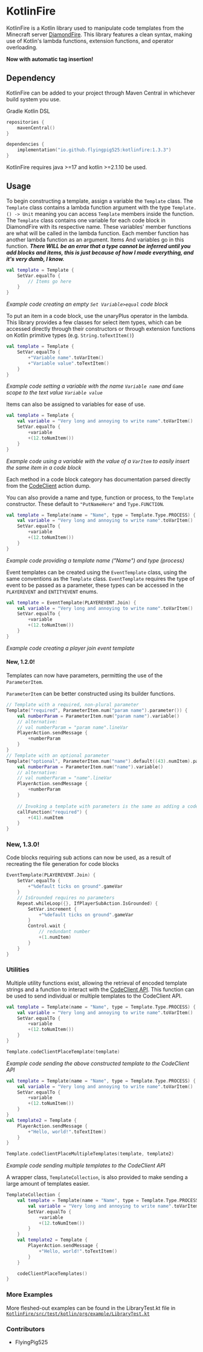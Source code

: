 # KotlinFire
KotlinFire is a Kotlin library used to manipulate code templates from the Minecraft server [DiamondFire](https://mcdiamondfire.com).
This library features a clean syntax, making use of Kotlin's lambda functions, extension functions, and operator overloading.

**Now with automatic tag insertion!**

## Dependency
KotlinFire can be added to your project through Maven Central in whichever build system you use.

Gradle Kotlin DSL
```kotlin
repositories {
    mavenCentral()
}

dependencies {
    implementation("io.github.flyingpig525:kotlinfire:1.3.3")
}
```

KotlinFire requires java >=17 and kotlin >=2.1.10 be used.

## Usage

To begin constructing a template, assign a variable the `Template` class. The `Template` class contains a lambda function 
argument with the type `Template.() -> Unit` meaning you can access `Template` members inside the function. The `Template`
class contains one variable for each code block in DiamondFire with its respective name. These variables' member functions
are what will be called in the lambda function. Each member function has another lambda function as an argument. Items
And variables go in this function. ***There WILL be an error that a type cannot be inferred until you add blocks and items,
this is just because of how I made everything, and it's very dumb, I know.***

```kotlin
val template = Template { 
    SetVar.equalTo {
        // Items go here
    }
}
```
*Example code creating an empty `Set Variable>equal` code block*

To put an item in a code block, use the unaryPlus operator in the lambda. This library provides a few classes for select
item types, which can be accessed directly through their constructors or through extension functions on Kotlin primitive
types (e.g. `String.toTextItem()`)

```kotlin
val template = Template { 
    SetVar.equalTo {
        +"Variable name".toVarItem()
        +"Variable value".toTextItem()
    }
}
```
*Example code setting a variable with the name `Variable name` and `Game` scope to the text value `Variable value`*

Items can also be assigned to variables for ease of use.

```kotlin
val template = Template {
    val variable = "Very long and annoying to write name".toVarItem()
    SetVar.equalTo {
        +variable
        +(12.toNumItem())
    }
}
```
*Example code using a variable with the value of a `VarItem` to easily insert the same item in a code block*

Each method in a code block category has documentation parsed directly from the [CodeClient](https://github.com/DFOnline/CodeClient)
action dump.

You can also provide a name and type, function or process, to the `Template` constructor. These default to 
`"PutNameHere"` and `Type.FUNCTION`.

```kotlin
val template = Template(name = "Name", type = Template.Type.PROCESS) {
    val variable = "Very long and annoying to write name".toVarItem()
    SetVar.equalTo {
        +variable
        +(12.toNumItem())
    }
}
```
*Example code providing a template name ("Name") and type (process)*

Event templates can be created using the `EventTemplate` class, using the same conventions as the `Template` class.
`EventTemplate` requires the type of event to be passed as a parameter, these types can be accessed in the `PLAYEREVENT`
and `ENTITYEVENT` enums.

```kotlin
val template = EventTemplate(PLAYEREVENT.Join) {
    val variable = "Very long and annoying to write name".toVarItem()
    SetVar.equalTo {
        +variable
        +(12.toNumItem())
    }
}
```
*Example code creating a player join event template*

#### New, 1.2.0!
Templates can now have parameters, permitting the use of the `ParameterItem`.

`ParameterItem` can be better constructed using its builder functions.

```kotlin
// Template with a required, non-plural parameter
Template("required", ParameterItem.num("param name").parameter()) {
    val numberParam = ParameterItem.num("param name").variable()
    // alternative:
    // val numberParam = "param name".lineVar
    PlayerAction.sendMessage {
        +numberParam
    }
}
// Template with an optional parameter
Template("optional", ParameterItem.num("name").default((43).numItem).parameter()) {
    val numberParam = ParameterItem.num("name").variable()
    // alternative:
    // val numberParam = "name".lineVar
    PlayerAction.sendMessage {
        +numberParam
    }
    
    // Invoking a template with parameters is the same as adding a codeblock
    callFunction("required") {
        +(41).numItem
    }
}
```

### New, 1.3.0!
Code blocks requiring sub actions can now be used, as a result of recreating the file generation for code blocks

```kotlin
EventTemplate(PLAYEREVENT.Join) {
    SetVar.equalTo {
        +"%default ticks on ground".gameVar
    }
    // IsGrounded requires no parameters
    Repeat.whileLoop({}, IfPlayerSubAction.IsGrounded) {
        SetVar.increment {
            +"%default ticks on ground".gameVar
        }
        Control.wait {
            // redundant number
            +(1.numItem)
        }
    }
}
```

### Utilities
Multiple utility functions exist, allowing the retrieval of encoded template strings and a function to interact with the
[CodeClient API](https://github.com/DFOnline/CodeClient/wiki/api). This function can be used to send individual or
multiple templates to the CodeClient API.

```kotlin
val template = Template(name = "Name", type = Template.Type.PROCESS) {
    val variable = "Very long and annoying to write name".toVarItem()
    SetVar.equalTo {
        +variable
        +(12.toNumItem())
    }
}

Template.codeClientPlaceTemplate(template)
```
*Example code sending the above constructed template to the CodeClient API*
```kotlin
val template = Template(name = "Name", type = Template.Type.PROCESS) {
    val variable = "Very long and annoying to write name".toVarItem()
    SetVar.equalTo {
        +variable
        +(12.toNumItem())
    }
}
val template2 = Template {
    PlayerAction.sendMessage {
        +"Hello, world!".toTextItem()
    }
}

Template.codeClientPlaceMultipleTemplates(template, template2)
```
*Example code sending multiple templates to the CodeClient API*

A wrapper class, `TemplateCollection`, is also provided to make sending a large amount of templates easier.

```kotlin
TemplateCollection {
    val template = Template(name = "Name", type = Template.Type.PROCESS) {
        val variable = "Very long and annoying to write name".toVarItem()
        SetVar.equalTo {
            +variable
            +(12.toNumItem())
        }
    }
    val template2 = Template {
        PlayerAction.sendMessage {
            +"Hello, world!".toTextItem()
        }
    }

    codeClientPlaceTemplates()
}
```


### More Examples
More fleshed-out examples can be found in the LibraryTest.kt file in [`KotlinFire/src/test/kotlin/org/example/LibraryTest.kt`](https://github.com/FlyingPig525/KotlinFire/blob/master/KotlinFire/src/test/kotlin/org/example/LibraryTest.kt)

### Contributors
- FlyingPig525
